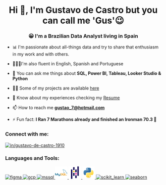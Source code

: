 <h1 align="center">Hi 👋, I'm Gustavo de Castro but you can call me 'Gus'😉</h1>
<h3 align="center">😀 I'm a Brazilian Data Analyst living in Spain</h3>

- 📊 I'm passionate about all-things data and try to share that enthusiasm in my work and with others.

- 👨🏼‍🎓I'm also fluent in English, Spanish and Portuguese 

- 💬 You can ask me things about **SQL, Power BI, Tableau, Looker Studio & Python**

- 👨‍💻 Some of my projects are available [here](https://dashboards.digital/p/gustavodecastro)

- 📄 Know about my experiences checking my [Resume](https://drive.google.com/file/d/1K42RvYqi0I1WJGuAeVD8IbDBJ7jJzKe3/view?usp=sharing)


- 📫 How to reach me **gustao_7@hotmail.com**

- ⚡ Fun fact: **I Ran 7 Marathons already and finished an Ironman 70.3 🏃**

<h3 align="left">Connect with me:</h3>
<p align="left">
<a href="https://linkedin.com/in/in/gustavo-de-castro-1910" target="blank"><img align="center" src="https://raw.githubusercontent.com/rahuldkjain/github-profile-readme-generator/master/src/images/icons/Social/linked-in-alt.svg" alt="in/gustavo-de-castro-1910" height="30" width="40" /></a>
</p>

<h3 align="left">Languages and Tools:</h3>
<p align="left"> <a href="https://www.figma.com/" target="_blank" rel="noreferrer"> <img src="https://www.vectorlogo.zone/logos/figma/figma-icon.svg" alt="figma" width="40" height="40"/> </a> <a href="https://cloud.google.com" target="_blank" rel="noreferrer"> <img src="https://www.vectorlogo.zone/logos/google_cloud/google_cloud-icon.svg" alt="gcp" width="40" height="40"/> </a> <a href="https://www.microsoft.com/en-us/sql-server" target="_blank" rel="noreferrer"> <img src="https://www.svgrepo.com/show/303229/microsoft-sql-server-logo.svg" alt="mssql" width="40" height="40"/> </a> <a href="https://www.mysql.com/" target="_blank" rel="noreferrer"> <img src="https://raw.githubusercontent.com/devicons/devicon/master/icons/mysql/mysql-original-wordmark.svg" alt="mysql" width="40" height="40"/> </a> <a href="https://pandas.pydata.org/" target="_blank" rel="noreferrer"> <img src="https://raw.githubusercontent.com/devicons/devicon/2ae2a900d2f041da66e950e4d48052658d850630/icons/pandas/pandas-original.svg" alt="pandas" width="40" height="40"/> </a> <a href="https://www.python.org" target="_blank" rel="noreferrer"> <img src="https://raw.githubusercontent.com/devicons/devicon/master/icons/python/python-original.svg" alt="python" width="40" height="40"/> </a> <a href="https://scikit-learn.org/" target="_blank" rel="noreferrer"> <img src="https://upload.wikimedia.org/wikipedia/commons/0/05/Scikit_learn_logo_small.svg" alt="scikit_learn" width="40" height="40"/> </a> <a href="https://seaborn.pydata.org/" target="_blank" rel="noreferrer"> <img src="https://seaborn.pydata.org/_images/logo-mark-lightbg.svg" alt="seaborn" width="40" height="40"/> </a> </p>

<!---


- 👋 Hi, I’m Gustavo de Castro AS @decastrosantos
- 👀 I’m interested in sharing my projects and also learning from the others
- 🌱 I’m currently learning Tableau, R, counting...
- 💞️ I’m looking to collaborate on Data Analysis using SQL, Power BI, and Phyton 
- 📫 You can reach me by accessing my LinkedIn profile ==>> https://www.linkedin.com/in/gustavo-de-castro-1910/


decastrosantos/decastrosantos is a ✨ special ✨ repository because its `README.md` (this file) appears on your GitHub profile.
You can click the Preview link to take a look at your changes.
--->
